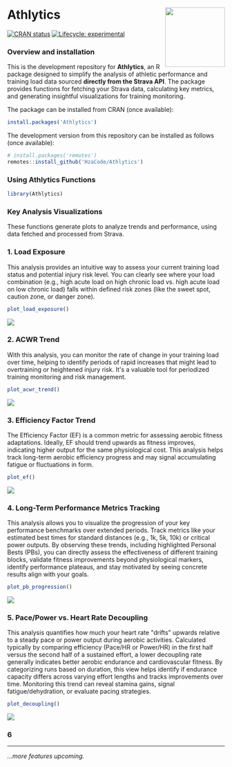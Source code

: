 
# Athlytics <img src="man/figures/logo.png" align="right" height="138" /> <!-- Optional: Add your logo path -->


[![CRAN status](<https://www.r-pkg.org/badges/version/Athlytics>)](<https://CRAN.R-project.org/package/Athlytics>)
[![Lifecycle: experimental](<https://img.shields.io/badge/lifecycle-experimental-orange.svg>)](<https://lifecycle.r-lib.org/articles/stages.html#experimental>) <!-- Adjust lifecycle stage -->
<!-- Add other badges like R-CMD-check if you have CI set up -->
<!-- [![](<http://cranlogs.r-pkg.org/badges/grand-total/Athlytics>)](<https://cran.rstudio.com/web/packages/Athlytics/index.html>) --> <!-- Uncomment if on CRAN -->


### Overview and installation

This is the development repository for **Athlytics**, an R package designed to simplify the analysis of athletic performance and training load data sourced **directly from the Strava API**. The package provides functions for fetching your Strava data, calculating key metrics, and generating insightful visualizations for training monitoring.

The package can be installed from CRAN (once available):

``` r
install.packages('Athlytics')
```
The development version from this repository can be installed as follows (once available):
``` r
# install.packages('remotes')
remotes::install_github('HzaCode/Athlytics')
```

### Using Athlytics Functions
 ``` r
library(Athlytics)
```

### Key Analysis Visualizations 

These functions generate plots to analyze trends and performance, using data fetched and processed from Strava.

### 1. Load Exposure

This analysis provides an intuitive way to assess your current training load status and potential injury risk level. You can clearly see where your load combination (e.g., high acute load on high chronic load vs. high acute load on low chronic load) falls within defined risk zones (like the sweet spot, caution zone, or danger zone).

``` r
plot_load_exposure()
```
![](https://gaudy-pipe-239.notion.site/image/attachment%3Ada869625-0481-4b1d-af1a-a1785add2962%3Aimage.png?table=block&id=1c9fc401-a191-8045-aadf-cc29956870ef&spaceId=1d079353-f9e2-45ba-8b15-cf2f96e168c5&width=1420&userId=&cache=v2)

### 2. ACWR Trend

With this analysis, you can monitor the rate of change in your training load over time, helping to identify periods of rapid increases that might lead to overtraining or heightened injury risk. It's a valuable tool for periodized training monitoring and risk management.
``` r
plot_acwr_trend()
```
![](https://gaudy-pipe-239.notion.site/image/attachment%3A3b50a271-b755-4eb5-9108-34f97e68b58b%3Aimage.png?table=block&id=1cafc401-a191-80e8-967a-fc60f6946af5&spaceId=1d079353-f9e2-45ba-8b15-cf2f96e168c5&width=1420&userId=&cache=v2)

### 3. Efficiency Factor Trend

The Efficiency Factor (EF) is a common metric for assessing aerobic fitness adaptations. Ideally, EF should trend upwards as fitness improves, indicating higher output for the same physiological cost. This analysis helps track long-term aerobic efficiency progress and may signal accumulating fatigue or fluctuations in form.
``` r
plot_ef()
```
![](https://gaudy-pipe-239.notion.site/image/attachment%3A6bc4a180-e60c-414e-844a-a898efd42876%3Aimage.png?table=block&id=1cafc401-a191-8056-b314-fabc3d3d44ac&spaceId=1d079353-f9e2-45ba-8b15-cf2f96e168c5&width=1360&userId=&cache=v2)

### 4. Long-Term Performance Metrics Tracking

This analysis allows you to visualize the progression of your key performance benchmarks over extended periods. Track metrics like your estimated best times for standard distances (e.g., 1k, 5k, 10k) or critical power outputs. By observing these trends, including highlighted Personal Bests (PBs), you can directly assess the effectiveness of different training blocks, validate fitness improvements beyond physiological markers, identify performance plateaus, and stay motivated by seeing concrete results align with your goals. 
``` r
plot_pb_progression() 
```
![](https://gaudy-pipe-239.notion.site/image/attachment%3Af5624d35-ad3d-4242-aefc-7cf49881b777%3Aimage.png?table=block&id=1cbfc401-a191-808d-a62b-faa76e4beb5f&spaceId=1d079353-f9e2-45ba-8b15-cf2f96e168c5&width=1420&userId=&cache=v2)
### 5. Pace/Power vs. Heart Rate Decoupling

This analysis quantifies how much your heart rate "drifts" upwards relative to a steady pace or power output during aerobic activities. Calculated typically by comparing efficiency (Pace/HR or Power/HR) in the first half versus the second half of a sustained effort, a lower decoupling rate generally indicates better aerobic endurance and cardiovascular fitness. By categorizing runs based on duration, this view helps identify if endurance capacity differs across varying effort lengths and tracks improvements over time. Monitoring this trend can reveal stamina gains, signal fatigue/dehydration, or evaluate pacing strategies.
``` r
plot_decoupling()
```
![](https://gaudy-pipe-239.notion.site/image/attachment%3A13491597-6762-4ea3-843d-13005cf21e8a%3Aimage.png?table=block&id=1cbfc401-a191-80b5-8f1a-efda0eddf069&spaceId=1d079353-f9e2-45ba-8b15-cf2f96e168c5&width=1420&userId=&cache=v2)
### 6
---
*...more features upcoming.*
